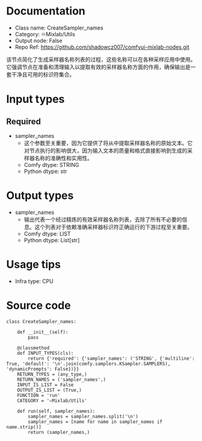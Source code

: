 # Documentation
- Class name: CreateSampler_names
- Category: ♾️Mixlab/Utils
- Output node: False
- Repo Ref: https://github.com/shadowcz007/comfyui-mixlab-nodes.git

该节点简化了生成采样器名称列表的过程，这些名称可以在各种采样应用中使用。它强调节点在准备和清理输入以提取有效的采样器名称方面的作用，确保输出是一套干净且可用的标识符集合。

# Input types
## Required
- sampler_names
    - 这个参数至关重要，因为它提供了将从中提取采样器名称的原始文本。它对节点执行的影响很大，因为输入文本的质量和格式直接影响到生成的采样器名称的准确性和实用性。
    - Comfy dtype: STRING
    - Python dtype: str

# Output types
- sampler_names
    - 输出代表一个经过精炼的有效采样器名称列表，去除了所有不必要的信息。这个列表对于依赖准确采样器标识符正确运行的下游过程至关重要。
    - Comfy dtype: LIST
    - Python dtype: List[str]

# Usage tips
- Infra type: CPU

# Source code
```
class CreateSampler_names:

    def __init__(self):
        pass

    @classmethod
    def INPUT_TYPES(cls):
        return {'required': {'sampler_names': ('STRING', {'multiline': True, 'default': '\n'.join(comfy.samplers.KSampler.SAMPLERS), 'dynamicPrompts': False})}}
    RETURN_TYPES = (any_type,)
    RETURN_NAMES = ('sampler_names',)
    INPUT_IS_LIST = False
    OUTPUT_IS_LIST = (True,)
    FUNCTION = 'run'
    CATEGORY = '♾️Mixlab/Utils'

    def run(self, sampler_names):
        sampler_names = sampler_names.split('\n')
        sampler_names = [name for name in sampler_names if name.strip()]
        return (sampler_names,)
```